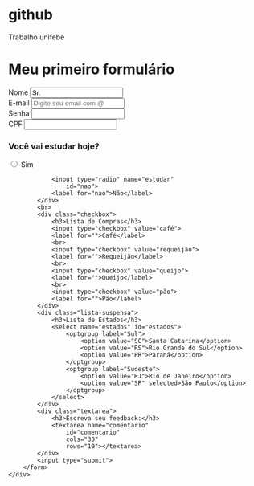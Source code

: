 # github
Trabalho unifebe

<!DOCTYPE html>
<html lang="pt-br">
<head>
    <meta charset="UTF-8">
    <meta name="viewport" content="width=device-width, initial-scale=1.0">
    <title>Formulários</title>
</head>
<body>
    <!-- <div class="mais-vendidos">
        <h1>Os mais vendidos</h1>
        <div class="produtos">
            <div class="produto">
                <img src="" alt="">
                <h1>Ovo de páscoa barbie</h1>
                <h2>R$ 53,59</h2>
            </div>
            <div class="produto">
                <img src="" alt="">
                <h1>Caixa de bombom nestlé</h1>
                <h2>R$ 11,99</h2>
            </div>
            <div class="produto">
                <img src="" alt="">
                <h1>Caixa Bis</h1>
                <h2>R$ 6,99</h2>
            </div>
            <div class="produto">
                <img src="" alt="">
                <h1>Caixa de bombom garoto</h1>
                <h2>R$ 10,99</h2>
            </div>
        </div>
    </div> -->
    <div class="contato">
        <h1>Meu primeiro formulário</h1>
        <form action="" method="POST">
            <div class="informacoes-usuario">
                <label for="nome">Nome</label>
                <input id="nome" name="nome" type="text" value="Sr.">
                <br>
                <label for="email">E-mail</label>
                <input type="email" name="email" id="email" required placeholder="Digite seu email com @">
                <br>
                <label for="senha">Senha</label>
                <input type="password" name="senha" id="senha" required>
                <br>
                <!-- cpf com pattern -->
                <label for="cpf">CPF</label>
                <input type="text" pattern="\d{3}\.\d{3}\.\d{3}-\d{2}">
            </div>
            <div class="radio-button">
                <h3>Você vai estudar hoje?</h3>
                <input type="radio" name="estudar" 
                    id="sim">
                <label for="sim">Sim</label>

                <input type="radio" name="estudar" 
                    id="nao">
                <label for="nao">Não</label>
            </div>
            <br>
            <div class="checkbox">
                <h3>Lista de Compras</h3>
                <input type="checkbox" value="café">
                <label for="">Café</label>
                <br>
                <input type="checkbox" value="requeijão">
                <label for="">Requeijão</label>
                <br>
                <input type="checkbox" value="queijo">
                <label for="">Queijo</label>
                <br>
                <input type="checkbox" value="pão">
                <label for="">Pão</label>
            </div>
            <div class="lista-suspensa">
                <h3>Lista de Estados</h3>
                <select name="estados" id="estados">
                    <optgroup label="Sul">
                        <option value="SC">Santa Catarina</option>
                        <option value="RS">Rio Grande do Sul</option>
                        <option value="PR">Paraná</option>
                    </optgroup>
                    <optgroup label="Sudeste">
                        <option value="RJ">Rio de Janeiro</option>
                        <option value="SP" selected>São Paulo</option>
                    </optgroup>
                </select>
            </div>
            <div class="textarea">
                <h3>Escreva seu feedback:</h3>
                <textarea name="comentario" 
                    id="comentario" 
                    cols="30" 
                    rows="10"></textarea>
            </div>
            <input type="submit">
        </form>
    </div>
</body>
</html>
